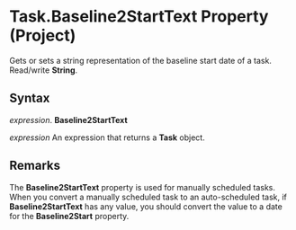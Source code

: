 
# Task.Baseline2StartText Property (Project)

Gets or sets a string representation of the baseline start date of a task. Read/write  **String**.


## Syntax

 _expression_. **Baseline2StartText**

 _expression_ An expression that returns a **Task** object.


## Remarks

The  **Baseline2StartText** property is used for manually scheduled tasks. When you convert a manually scheduled task to an auto-scheduled task, if **Baseline2StartText** has any value, you should convert the value to a date for the **Baseline2Start** property.

